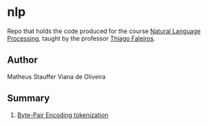 # nlp

Repo that holds the code produced for the course [Natural Language Processing](https://github.com/thiagodepaulo/nlp), taught by the professor [Thiago Faleiros](https://github.com/thiagodepaulo).

## Author
Matheus Stauffer Viana de Oliveira

## Summary

1. [Byte-Pair Encoding tokenization](atividade_1/bpe_application.ipynb)